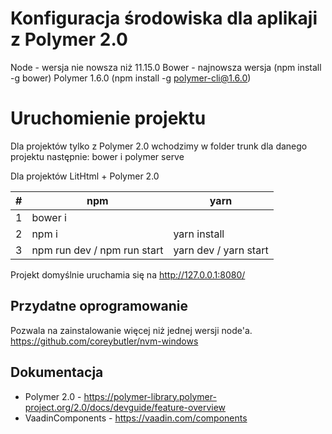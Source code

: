 # Konfiguracja środowiska dla aplikaji z Polymer 2.0

Node - wersja nie nowsza niż 11.15.0
Bower - najnowsza wersja (npm install -g bower)
Polymer 1.6.0 (npm install -g polymer-cli@1.6.0)

# Uruchomienie projektu

Dla projektów tylko z Polymer 2.0
wchodzimy w folder trunk dla danego projektu następnie:
bower i
polymer serve

Dla projektów LitHtml + Polymer 2.0

| #   | npm                         | yarn                  |
| --- | --------------------------- | --------------------- |
| 1   | bower i                     |                       |
| 2   | npm i                       | yarn install          |
| 3   | npm run dev / npm run start | yarn dev / yarn start |

Projekt domyślnie uruchamia się na http://127.0.0.1:8080/

## Przydatne oprogramowanie

Pozwala na zainstalowanie więcej niż jednej wersji node'a. https://github.com/coreybutler/nvm-windows

## Dokumentacja

- Polymer 2.0 - https://polymer-library.polymer-project.org/2.0/docs/devguide/feature-overview
- VaadinComponents - https://vaadin.com/components
